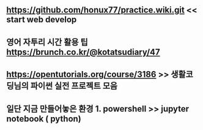 ## https://github.com/honux77/practice.wiki.git << start web develop


## 영어 자투리 시간 활용 팁 https://brunch.co.kr/@kotatsudiary/47


## https://opentutorials.org/course/3186 >> 생활코딩님의 파이썬 실전 프로젝트 모음


## 일단 지금 만들어놓은 환경 1. powershell >> jupyter notebook ( python)
